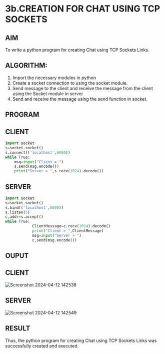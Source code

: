 # 3b.CREATION FOR CHAT USING TCP SOCKETS
## AIM
To write a python program for creating Chat using TCP Sockets Links.
## ALGORITHM:
1. Import the necessary modules in python
2. Create a socket connection to using the socket module.
3. Send message to the client and receive the message from the client using the Socket module in
 server
4. Send and receive the message using the send function in socket.
## PROGRAM
## CLIENT
```py
import socket 
s=socket.socket() 
s.connect(('localhost',8000)) 
while True: 
    msg=input("Client > ") 
    s.send(msg.encode()) 
    print("Server > ",s.recv(1024).decode())
```
## SERVER
```py
import socket 
s=socket.socket() 
s.bind(('localhost',8000)) 
s.listen(5) 
c,addr=s.accept() 
while True: 
            ClientMessage=c.recv(1024).decode() 
            print("Client > ",ClientMessage) 
            msg=input("Server > ") 
            c.send(msg.encode())
```
## OUPUT
## CLIENT
![Screenshot 2024-04-12 142538](https://github.com/codedbykishore/3b_CHAT_USING_TCP_SOCKETS/assets/147139122/89777ca3-dbef-498e-9721-6d3174e50e15)
## SERVER
![Screenshot 2024-04-12 142549](https://github.com/codedbykishore/3b_CHAT_USING_TCP_SOCKETS/assets/147139122/7ab00228-1467-4195-8c49-02e984b69aeb)
## RESULT
Thus, the python program for creating Chat using TCP Sockets Links was successfully 
created and executed.
